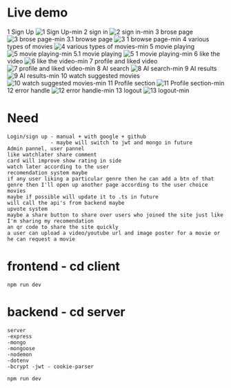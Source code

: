 # Live demo
1 Sign Up
![1 Sign Up-min](https://github.com/user-attachments/assets/eb1c4d5c-0b25-4295-a0e4-f41a5594bbc9)
2 sign in
![2 sign in-min](https://github.com/user-attachments/assets/5d43a47e-0856-4fd0-be93-ca618796031d)
3 brose page
![3 brose page-min](https://github.com/user-attachments/assets/d8b461c4-7236-4400-89e3-a71ef900e13a)
3.1 browse page
![3 1 browse page-min](https://github.com/user-attachments/assets/46a89ae0-7ac2-45ab-b302-fc4d44cd0e4a)
4 various types of movies
![4 various types of movies-min](https://github.com/user-attachments/assets/a50969df-6709-4376-8582-e34378d5a154)
5 movie playing
![5 movie playing-min](https://github.com/user-attachments/assets/9532af41-164a-496d-bbb1-719a8e152e3b)
5.1 movie playing
![5 1 movie playing-min](https://github.com/user-attachments/assets/bbd7ac18-0984-4d90-a506-44b2ca27d580)
6 like the video
![6 like the video-min](https://github.com/user-attachments/assets/ce4fe895-f193-43cf-b90e-60b80cb8f9af)
7 profile and liked video
![7 profile and liked video-min](https://github.com/user-attachments/assets/079ac945-4dbc-404e-b5de-8aaf2549836c)
8 AI search
![8 AI search-min](https://github.com/user-attachments/assets/3230ce12-14ff-49bf-bb6c-b9b5df661ac6)
9 AI results
![9 AI results-min](https://github.com/user-attachments/assets/3ab42abc-f2af-48c7-a860-3306647cde2f)
10 watch suggested movies
![10 watch suggested movies-min](https://github.com/user-attachments/assets/eb6160d8-49be-4b2e-a806-7a0bfadd6cf5)
11 Profile section
![11 Profile section-min](https://github.com/user-attachments/assets/ae8e0f11-8d38-47ea-b771-c3f444c33461)
12 error handle
![12 error handle-min](https://github.com/user-attachments/assets/1849663f-950e-4880-8d42-552e7fb5813b)
13 logout
![13 logout-min](https://github.com/user-attachments/assets/3d00c60f-c2ba-4c22-84b6-1f2d7b0ff62c)

# Need
    Login/sign up - manual + with google + github
                  - maybe will switch to jwt and mongo in future
    Admin pannel, user pannel
    like watchlater share comment 
    card will improve show rating in side
    watch later according to the user
    recomendation system maybe
    if any user liking a particular genre then he can add a btn of that genre then I'll open up another page according to the user choice movies
    maybe if possible will update it to .ts in future
    will call the api's from backend maybe
    upvote system
    maybe a share button to share over users who joined the site just like I'm sharing my recomendation
    an qr code to share the site quickly 
    a user can upload a video/youtube url and image poster for a movie or he can request a movie

# frontend - cd client 
```npm run dev```

# backend - cd server 
    server
    -express
    -mongo
    -mongoose
    -nodemon
    -dotenv
    -bcrypt -jwt - cookie-parser
```npm run dev```
